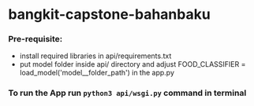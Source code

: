 # bangkit-capstone-bahanbaku
### Pre-requisite:
- install required libraries in api/requirements.txt
- put model folder inside api/ directory and adjust FOOD_CLASSIFIER = load_model('model__folder_path') in the app.py
### To run the App run ```python3 api/wsgi.py``` command in terminal
